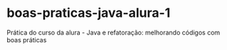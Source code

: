 # boas-praticas-java-alura-1
 Prática do curso da alura - Java e refatoração: melhorando códigos com boas práticas
